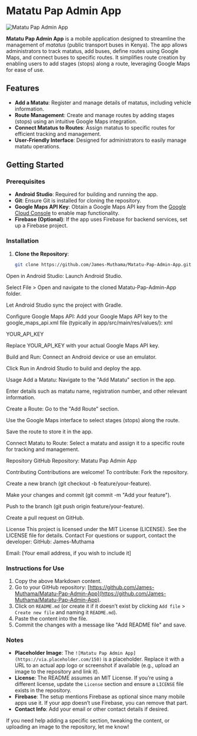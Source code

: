 # Matatu Pap Admin App

![Matatu Pap Admin App](https://via.placeholder.com/150) <!-- Replace with actual app logo or screenshot if available -->

**Matatu Pap Admin App** is a mobile application designed to streamline the management of *matatus* (public transport buses in Kenya). The app allows administrators to track matatus, add buses, define routes using Google Maps, and connect buses to specific routes. It simplifies route creation by enabling users to add stages (stops) along a route, leveraging Google Maps for ease of use.

## Features

- **Add a Matatu**: Register and manage details of matatus, including vehicle information.
- **Route Management**: Create and manage routes by adding stages (stops) using an intuitive Google Maps integration.
- **Connect Matatus to Routes**: Assign matatus to specific routes for efficient tracking and management.
- **User-Friendly Interface**: Designed for administrators to easily manage matatu operations.

## Getting Started

### Prerequisites
- **Android Studio**: Required for building and running the app.
- **Git**: Ensure Git is installed for cloning the repository.
- **Google Maps API Key**: Obtain a Google Maps API key from the [Google Cloud Console](https://cloud.google.com/maps-platform) to enable map functionality.
- **Firebase (Optional)**: If the app uses Firebase for backend services, set up a Firebase project.

### Installation

1. **Clone the Repository**:
   ```bash
   git clone https://github.com/James-Muthama/Matatu-Pap-Admin-App.git

Open in Android Studio:
Launch Android Studio.

Select File > Open and navigate to the cloned Matatu-Pap-Admin-App folder.

Let Android Studio sync the project with Gradle.

Configure Google Maps API:
Add your Google Maps API key to the google_maps_api.xml file (typically in app/src/main/res/values/):
xml

<string name="google_maps_key">YOUR_API_KEY</string>

Replace YOUR_API_KEY with your actual Google Maps API key.

Build and Run:
Connect an Android device or use an emulator.

Click Run in Android Studio to build and deploy the app.

Usage
Add a Matatu:
Navigate to the "Add Matatu" section in the app.

Enter details such as matatu name, registration number, and other relevant information.

Create a Route:
Go to the "Add Route" section.

Use the Google Maps interface to select stages (stops) along the route.

Save the route to store it in the app.

Connect Matatu to Route:
Select a matatu and assign it to a specific route for tracking and management.

Repository
GitHub Repository: Matatu Pap Admin App

Contributing
Contributions are welcome! To contribute:
Fork the repository.

Create a new branch (git checkout -b feature/your-feature).

Make your changes and commit (git commit -m "Add your feature").

Push to the branch (git push origin feature/your-feature).

Create a pull request on GitHub.

License
This project is licensed under the MIT License (LICENSE). See the LICENSE file for details.
Contact
For questions or support, contact the developer:
GitHub: James-Muthama

Email: [Your email address, if you wish to include it]



### Instructions for Use
1. Copy the above Markdown content.
2. Go to your GitHub repository: [https://github.com/James-Muthama/Matatu-Pap-Admin-App](https://github.com/James-Muthama/Matatu-Pap-Admin-App).
3. Click on `README.md` (or create it if it doesn’t exist by clicking `Add file` > `Create new file` and naming it `README.md`).
4. Paste the content into the file.
5. Commit the changes with a message like "Add README file" and save.

### Notes
- **Placeholder Image**: The `![Matatu Pap Admin App](https://via.placeholder.com/150)` is a placeholder. Replace it with a URL to an actual app logo or screenshot if available (e.g., upload an image to the repository and link it).
- **License**: The README assumes an MIT License. If you’re using a different license, update the `License` section and ensure a `LICENSE` file exists in the repository.
- **Firebase**: The setup mentions Firebase as optional since many mobile apps use it. If your app doesn’t use Firebase, you can remove that part.
- **Contact Info**: Add your email or other contact details if desired.

If you need help adding a specific section, tweaking the content, or uploading an image to the repository, let me know!

